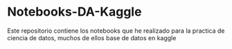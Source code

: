 # Notebooks-DA-Kaggle

Este repositorio contiene los notebooks que he realizado para la practica de ciencia de datos, muchos de ellos base de datos en kaggle 
